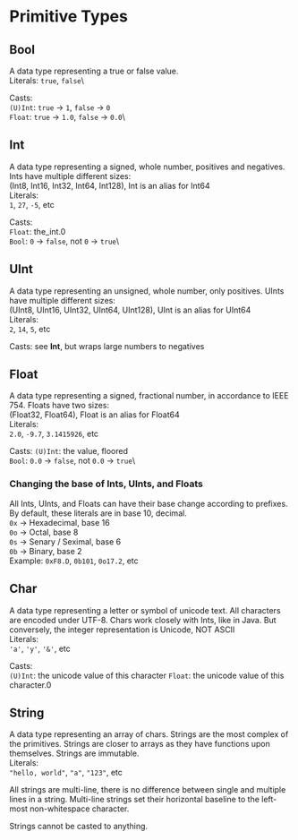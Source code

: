 # Primitive Types

## Bool
A data type representing a true or false value.\
Literals: `true`, `false`\

Casts:\
`(U)Int`: `true` -> `1`, `false` -> `0`\
`Float`: `true` -> `1.0`, `false` -> `0.0`\

## Int
A data type representing a signed, whole number, positives and negatives. Ints have multiple different sizes:\
(Int8, Int16, Int32, Int64, Int128), Int is an alias for Int64\
Literals:\
`1`, `27`, `-5`, etc

Casts:\
`Float`: the_int.0\
`Bool`: `0` -> `false`, not `0` -> `true`\

## UInt
A data type representing an unsigned, whole number, only positives. UInts have multiple different sizes:\
(UInt8, UInt16, UInt32, UInt64, UInt128), UInt is an alias for UInt64\
Literals:\
`2`, `14`, `5`, etc

Casts: see **Int**, but wraps large numbers to negatives

## Float
A data type representing a signed, fractional number, in accordance to IEEE 754. Floats have two sizes:\
(Float32, Float64), Float is an alias for Float64\
Literals:\
`2.0`, `-9.7`, `3.1415926`, etc

Casts:
`(U)Int`: the value, floored\
`Bool`: `0.0` -> `false`, not `0.0` -> `true`\

### Changing the base of Ints, UInts, and Floats
All Ints, UInts, and Floats can have their base change according to prefixes. By default, these literals are in base 10, decimal.\
`0x` -> Hexadecimal, base 16\
`0o` -> Octal, base 8\
`0s` -> Senary / Seximal, base 6\
`0b` -> Binary, base 2\
Example: `0xF8.D`, `0b101`, `0o17.2`, etc

## Char
A data type representing a letter or symbol of unicode text. All characters are encoded under UTF-8. Chars work closely with Ints, like in Java. But conversely, the integer representation is Unicode, NOT ASCII\
Literals:\
`'a'`, `'y'`, `'&'`, etc

Casts:\
`(U)Int`: the unicode value of this character
`Float`: the unicode value of this character.0

## String
A data type representing an array of chars. Strings are the most complex of the primitives. Strings are closer to arrays as they have functions upon themselves. Strings are immutable.\
Literals:\
`"hello, world"`, `"a"`, `"123"`, etc

All strings are multi-line, there is no difference between single and multiple lines in a string. Multi-line strings set their horizontal baseline to the left-most non-whitespace character.

Strings cannot be casted to anything.
